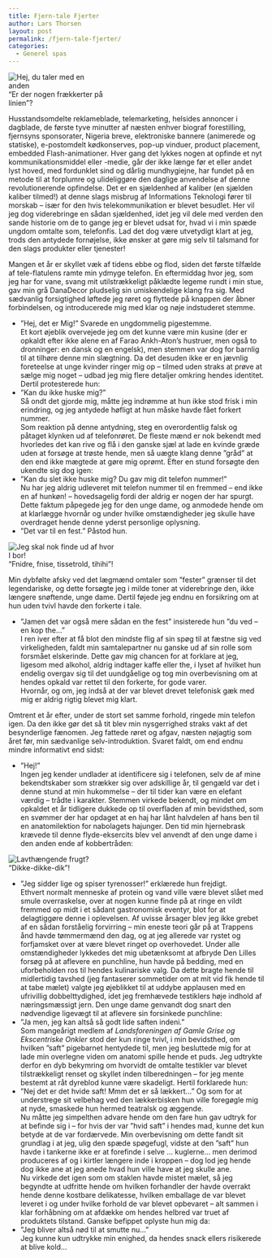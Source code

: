 ```yaml
---
title: Fjern-tale Fjerter
author: Lars Thorsen
layout: post
permalink: /fjern-tale-fjerter/
categories:
  - Generel spas
---
```

<div class="bitImage bitRight" style="width: 188px">
  <img src="http://www.abekat.net/wp-content/images/telephone_01.jpg" alt="Hej, du taler med en anden" /><br /> “Er der nogen frækkerter på linien”?
</div>

Husstandsomdelte reklameblade, telemarketing, helsides annoncer i dagblade, de første tyve minutter af næsten enhver biograf forestilling, fjernsyns sponsorater, Nigeria breve, elektroniske bannere (animerede og statiske), e-postomdelt kødkonserves, pop-up vinduer, product placement, embedded Flash-animationer. Hver gang det lykkes nogen at opfinde et nyt kommunikationsmiddel eller -medie, går der ikke længe før et eller andet lyst hoved, med fordunklet sind og dårlig mundhygiejne, har fundet på en metode til at forplumre og ulideliggøre den daglige anvendelse af denne revolutionerende opfindelse. Det er en sjældenhed af kaliber (en sjælden kaliber tilmed!) at denne slags misbrug af Informations Teknologi fører til morskab – især for den hvis telekommunikation er blevet besudlet. Her vil jeg dog viderebringe en sådan sjældenhed, idet jeg vil dele med verden den sande historie om de to gange jeg er blevet udsat for, hvad vi i min spæde ungdom omtalte som, telefonfis. Lad det dog være utvetydigt klart at jeg, trods den antydede fornøjelse, ikke ønsker at gøre mig selv til talsmand for den slags produkter eller tjenester!

Mangen et år er skyllet væk af tidens ebbe og flod, siden det første tilfælde af tele-flatulens ramte min ydmyge telefon. En eftermiddag hvor jeg, som jeg har for vane, svang mit utilstrækkeligt påklædte legeme rundt i min stue, gav min grå DanaDecor pludselig sin umiskendelige klang fra sig. Med sædvanlig forsigtighed løftede jeg røret og flyttede på knappen der åbner forbindelsen, og introducerede mig med klar og nøje indstuderet stemme.  
- ”Hej, det er Mig!” Svarede en ungdommelig pigestemme.  
Et kort øjeblik overvejede jeg om det kunne være min kusine (der er opkaldt efter ikke alene en af Farao Ankh-Aton’s hustruer, men også to dronninger: en dansk og en engelsk), men stemmen var dog for barnlig til at tilhøre denne min slægtning. Da det desuden ikke er en jævnlig foreteelse at unge kvinder ringer mig op – tilmed uden straks at prøve at sælge mig noget – udbad jeg mig flere detaljer omkring hendes identitet. Dertil protesterede hun:  
- ”Kan du ikke huske mig?”  
Så ondt det gjorde mig, måtte jeg indrømme at hun ikke stod frisk i min erindring, og jeg antydede høfligt at hun måske havde fået forkert nummer.  
Som reaktion på denne antydning, steg en overordentlig falsk og påtaget klynken ud af telefonrøret. De fleste mænd er nok bekendt med hvorledes det kan rive og flå i den ganske sjæl at lade en kvinde græde uden at forsøge at trøste hende, men så uægte klang denne ”gråd” at den end ikke mægtede at gøre mig oprømt. Efter en stund forsøgte den ukendte sig dog igen:  
- ”Kan du slet ikke huske mig? Du gav mig dit telefon nummer!”  
Nu har jeg aldrig udleveret mit telefon nummer til en fremmed – end ikke en af hunkøn! – hovedsagelig fordi der aldrig er nogen der har spurgt. Dette faktum påpegede jeg for den unge dame, og anmodede hende om at klarlægge hvornår og under hvilke omstændigheder jeg skulle have overdraget hende denne yderst personlige oplysning.  
- ”Det var til en fest.” Påstod hun.

<div class="bitImage bitLeft" style="width: 208px">
  <img src="http://www.abekat.net/wp-content/images/teens_01.jpg" alt="Jeg skal nok finde ud af hvor I bor!" /><br /> “Fnidre, fnise, tissetrold, tihihi”!
</div>

Min dybfølte afsky ved det lægmænd omtaler som ”fester” grænser til det legendariske, og dette forsøgte jeg i milde toner at viderebringe den, ikke længere snøftende, unge dame. Dertil føjede jeg endnu en forsikring om at hun uden tvivl havde den forkerte i tale.  
- ”Jamen det var også mere sådan en the fest” insisterede hun ”du ved – en kop the…”  
I ren iver efter at få blot den mindste flig af sin spøg til at fæstne sig ved virkeligheden, faldt min samtalepartner nu ganske ud af sin rolle som forsmået elskerinde. Dette gav mig chancen for at forklare at jeg, ligesom med alkohol, aldrig indtager kaffe eller the, i lyset af hvilket hun endelig overgav sig til det uundgåelige og tog min overbevisning om at hendes opkald var rettet til den forkerte, for gode varer.  
Hvornår, og om, jeg indså at der var blevet drevet telefonisk gæk med mig er aldrig rigtig blevet mig klart.

Omtrent et år efter, under de stort set samme forhold, ringede min telefon igen. Da den ikke gør det så tit blev min nysgerrighed straks vakt af det besynderlige fænomen. Jeg fattede røret og afgav, næsten nøjagtig som året før, min sædvanlige selv-introduktion. Svaret faldt, om end endnu mindre informativt end sidst:  
- ”Hej!”  
Ingen jeg kender undlader at identificere sig i telefonen, selv de af mine bekendtskaber som strækker sig over adskillige år, til gengæld var det i denne stund at min hukommelse – der til tider kan være en elefant værdig – trådte i karakter. Stemmen virkede bekendt, og mindet om opkaldet et år tidligere dukkede op til overfladen af min bevidsthed, som en svømmer der har opdaget at en haj har lånt halvdelen af hans ben til en anatomilektion for nabolagets hajunger. Den tid min hjernebrask krævede til denne flyde-eksercits blev vel anvendt af den unge dame i den anden ende af kobbertråden:

<div class="bitImage bitRight" style="width: 218px">
  <img src="http://www.abekat.net/wp-content/images/balls_01.jpg" alt="Lavthængende frugt?" /><br /> “Dikke-dikke-dik”!
</div>

- ”Jeg sidder lige og spiser tyrenosser!” erklærede hun frejdigt.  
Ethvert normalt menneske af protein og vand ville være blevet slået med smule overraskelse, over at nogen kunne finde på at ringe en vildt fremmed op midt i et sådant gastronomisk eventyr, blot for at delagtiggøre denne i oplevelsen. Af uvisse årsager blev jeg ikke grebet af en sådan forståelig forvirring – min eneste teori går på at Trappens ånd havde tømmermænd den dag, og at jeg allerede var rystet og forfjamsket over at være blevet ringet op overhovedet. Under alle omstændigheder lykkedes det mig ubetænksomt at afbryde Den Lilles forsøg på at aflevere en punchline, hun havde på bedding, med en uforbeholden ros til hendes kulinariske valg. Da dette bragte hende til midlertidig tavshed (jeg fantaserer sommetider om at mit vid fik hende til at tabe mælet) valgte jeg øjeblikket til at uddybe applausen med en ufrivillig dobbelttydighed, idet jeg fremhævede testiklers høje indhold af næringsmæssigt jern. Den unge dame genvandt dog snart den nødvendige ligevægt til at aflevere sin forsinkede punchline:  
- ”Ja men, jeg kan altså så godt lide saften indeni.”  
Som mangeårigt medlem af *Landsforeningen af Gamle Grise og Ekscentriske Onkler* stod der kun ringe tvivl, i min bevidsthed, om hvilken ”saft” pigebarnet hentydede til, men jeg besluttede mig for at lade min overlegne viden om anatomi spille hende et puds. Jeg udtrykte derfor en dyb bekymring om hvorvidt de omtalte testikler var blevet tilstrækkeligt renset og skyllet inden tilberedningen – for jeg mente bestemt at råt dyreblod kunne være skadeligt. Hertil forklarede hun:  
- ”Nej det er det hvide saft! Mmm det er så lækkert…” Og som for at understrege sit velbehag ved den lækkerbisken hun ville foregøgle mig at nyde, smaskede hun hermed teatralsk og æggende.  
Nu måtte jeg simpelthen advare hende om den fare hun gav udtryk for at befinde sig i – for hvis der var ”hvid saft” i hendes mad, kunne det kun betyde at de var fordærvede. Min overbevisning om dette fandt sit grundlag i at jeg, ulig den spæde spøgefugl, vidste at den ”saft” hun havde i tankerne ikke er at forefinde i selve … kuglerne… men derimod produceres af og i kirtler længere inde i kroppen – dog lod jeg hende dog ikke ane at jeg anede hvad hun ville have at jeg skulle ane.  
Nu virkede det igen som om staklen havde mistet mælet, så jeg begyndte at udfritte hende om hvilken forhandler der havde overrakt hende denne kostbare delikatesse, hvilken emballage de var blevet leveret i og under hvilke forhold de var blevet opbevaret – alt sammen i klar forhåbning om at afdække om hendes helbred var truet af produktets tilstand. Ganske befippet oplyste hun mig da:  
- ”Jeg bliver altså nød til at smutte nu…”  
Jeg kunne kun udtrykke min enighed, da hendes snack ellers risikerede at blive kold…